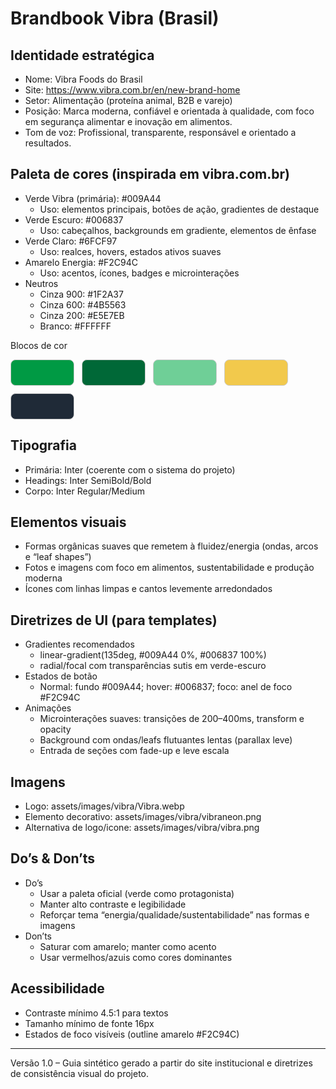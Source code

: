 # Brandbook Vibra (Brasil)

## Identidade estratégica

- Nome: Vibra Foods do Brasil
- Site: https://www.vibra.com.br/en/new-brand-home
- Setor: Alimentação (proteína animal, B2B e varejo)
- Posição: Marca moderna, confiável e orientada à qualidade, com foco em segurança alimentar e inovação em alimentos.
- Tom de voz: Profissional, transparente, responsável e orientado a resultados.

## Paleta de cores (inspirada em vibra.com.br)

- Verde Vibra (primária): #009A44
  - Uso: elementos principais, botões de ação, gradientes de destaque
- Verde Escuro: #006837
  - Uso: cabeçalhos, backgrounds em gradiente, elementos de ênfase
- Verde Claro: #6FCF97
  - Uso: realces, hovers, estados ativos suaves
- Amarelo Energia: #F2C94C
  - Uso: acentos, ícones, badges e microinterações
- Neutros
  - Cinza 900: #1F2A37
  - Cinza 600: #4B5563
  - Cinza 200: #E5E7EB
  - Branco: #FFFFFF

Blocos de cor

<div style="display:flex; gap:12px; align-items:center; flex-wrap:wrap">
  <div style="width:100px;height:40px;background:#009A44;border-radius:8px;border:1px solid #ccc"></div>
  <div style="width:100px;height:40px;background:#006837;border-radius:8px;border:1px solid #ccc"></div>
  <div style="width:100px;height:40px;background:#6FCF97;border-radius:8px;border:1px solid #ccc"></div>
  <div style="width:100px;height:40px;background:#F2C94C;border-radius:8px;border:1px solid #ccc"></div>
  <div style="width:100px;height:40px;background:#1F2A37;border-radius:8px;border:1px solid #ccc"></div>
</div>

## Tipografia

- Primária: Inter (coerente com o sistema do projeto)
- Headings: Inter SemiBold/Bold
- Corpo: Inter Regular/Medium

## Elementos visuais

- Formas orgânicas suaves que remetem à fluidez/energia (ondas, arcos e “leaf shapes”)
- Fotos e imagens com foco em alimentos, sustentabilidade e produção moderna
- Ícones com linhas limpas e cantos levemente arredondados

## Diretrizes de UI (para templates)

- Gradientes recomendados
  - linear-gradient(135deg, #009A44 0%, #006837 100%)
  - radial/focal com transparências sutis em verde-escuro
- Estados de botão
  - Normal: fundo #009A44; hover: #006837; foco: anel de foco #F2C94C
- Animações
  - Microinterações suaves: transições de 200–400ms, transform e opacity
  - Background com ondas/leafs flutuantes lentas (parallax leve)
  - Entrada de seções com fade-up e leve escala

## Imagens

- Logo: assets/images/vibra/Vibra.webp
- Elemento decorativo: assets/images/vibra/vibraneon.png
- Alternativa de logo/icone: assets/images/vibra/vibra.png

## Do’s & Don’ts

- Do’s
  - Usar a paleta oficial (verde como protagonista)
  - Manter alto contraste e legibilidade
  - Reforçar tema “energia/qualidade/sustentabilidade” nas formas e imagens
- Don’ts
  - Saturar com amarelo; manter como acento
  - Usar vermelhos/azuis como cores dominantes

## Acessibilidade

- Contraste mínimo 4.5:1 para textos
- Tamanho mínimo de fonte 16px
- Estados de foco visíveis (outline amarelo #F2C94C)

---

Versão 1.0 – Guia sintético gerado a partir do site institucional e diretrizes de consistência visual do projeto.